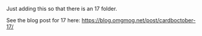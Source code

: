 Just adding this so that there is an 17 folder.

See the blog post for 17 here: https://blog.omgmog.net/post/cardboctober-17/
